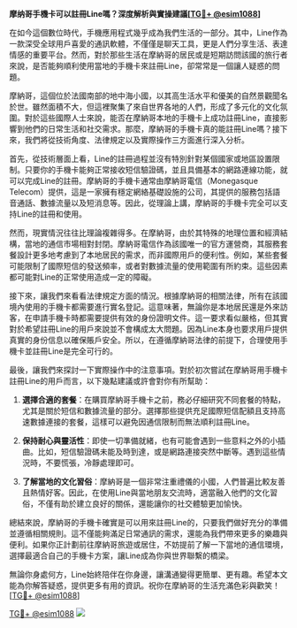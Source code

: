 **摩纳哥手機卡可以註冊Line嗎？深度解析與實操建議[[TG💪+ @esim1088](https://t.me/s/esim1088)]**

在如今這個數位時代，手機應用程式幾乎成為我們生活的一部分。其中，Line作為一款深受全球用戶喜愛的通訊軟體，不僅僅是聊天工具，更是人們分享生活、表達情感的重要平台。然而，對於那些生活在摩納哥的居民或是短期訪問該國的旅行者來說，是否能夠順利使用當地的手機卡來註冊Line，卻常常是一個讓人疑惑的問題。

摩納哥，這個位於法國南部的地中海小國，以其高生活水平和優美的自然景觀聞名於世。雖然面積不大，但這裡聚集了來自世界各地的人們，形成了多元化的文化氛圍。對於這些國際人士來說，能否在摩納哥本地的手機卡上成功註冊Line，直接影響到他們的日常生活和社交需求。那麼，摩納哥的手機卡真的能註冊Line嗎？接下來，我們將從技術角度、法律規定以及實際操作三方面進行深入分析。

首先，從技術層面上看，Line的註冊過程並沒有特別針對某個國家或地區設置限制。只要你的手機卡能夠正常接收短信驗證碼，並且具備基本的網路連線功能，就可以完成Line的註冊。摩納哥的手機卡通常由摩納哥電信（Monegasque Telecom）提供，這是一家擁有穩定網絡基礎設施的公司，其提供的服務包括語音通話、數據流量以及短消息等。因此，從理論上講，摩納哥的手機卡完全可以支持Line的註冊和使用。

然而，現實情況往往比理論複雜得多。在摩納哥，由於其特殊的地理位置和經濟結構，當地的通信市場相對封閉。摩納哥電信作為該國唯一的官方運營商，其服務套餐設計更多地考慮到了本地居民的需求，而非國際用戶的便利性。例如，某些套餐可能限制了國際短信的發送頻率，或者對數據流量的使用範圍有所約束。這些因素都可能對Line的正常使用造成一定的障礙。

接下來，讓我們來看看法律規定方面的情況。根據摩納哥的相關法律，所有在該國境內使用的手機卡都需要進行實名登記。這意味著，無論你是本地居民還是外來訪客，在申請手機卡時都需要提供有效的身份證明文件。這一要求看似嚴格，但其實對於希望註冊Line的用戶來說並不會構成太大問題。因為Line本身也要求用戶提供真實的身份信息以確保賬戶安全。所以，在遵循摩納哥法律的前提下，合理使用手機卡並註冊Line是完全可行的。

最後，讓我們來探討一下實際操作中的注意事項。對於初次嘗試在摩納哥用手機卡註冊Line的用戶而言，以下幾點建議或許會對你有所幫助：

1. **選擇合適的套餐**：在購買摩納哥手機卡之前，務必仔細研究不同套餐的特點，尤其是關於短信和數據流量的部分。選擇那些提供充足國際短信配額且支持高速數據連接的套餐，這樣可以避免因通信限制而無法順利註冊Line。

2. **保持耐心與靈活性**：即使一切準備就緒，也有可能會遇到一些意料之外的小插曲。比如，短信驗證碼未能及時到達，或是網路連接突然中斷等。遇到這些情況時，不要慌張，冷靜處理即可。

3. **了解當地的文化習俗**：摩納哥是一個非常注重禮儀的小國，人們普遍比較友善且熱情好客。因此，在使用Line與當地朋友交流時，適當融入他們的文化習俗，不僅有助於建立良好的關係，還能讓你的社交體驗更加愉快。

總結來說，摩納哥的手機卡確實是可以用來註冊Line的，只要我們做好充分的準備並遵循相關規則。這不僅能夠滿足日常通訊的需求，還能為我們帶來更多的樂趣與便利。如果你正計劃前往摩納哥旅遊或居住，不妨提前了解一下當地的通信環境，選擇最適合自己的手機卡方案，讓Line成為你與世界聯繫的橋梁。

無論你身處何方，Line始終陪伴在你身邊，讓溝通變得更簡單、更有趣。希望本文能為你解答疑惑，提供更多有用的資訊。祝你在摩納哥的生活充滿色彩與歡笑！[[TG💪+ @esim1088](https://t.me/s/esim1088)]

[TG💪+ @esim1088](https://t.me/s/esim1088) ![](https://i.postimg.cc/4NQfJmqS/Snipaste-2025-05-13-00-14-12.png)